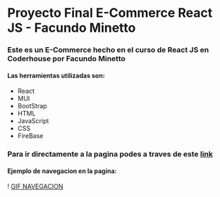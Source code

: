 # Proyecto Final E-Commerce React JS - Facundo Minetto

### Este es un E-Commerce hecho en el curso de React JS en Coderhouse por Facundo Minetto

#### Las herramientas utilizadas son:

- React
- MUI
- BootStrap
- HTML
- JavaScript
- CSS
- FireBase

### Para ir directamente a la pagina podes a traves de este [link](blablabla.com)

#### Ejemplo de navegacion en la pagina:

! [GIF NAVEGACION](./src/assets/2DA_PreEntregaGIF.gif)
